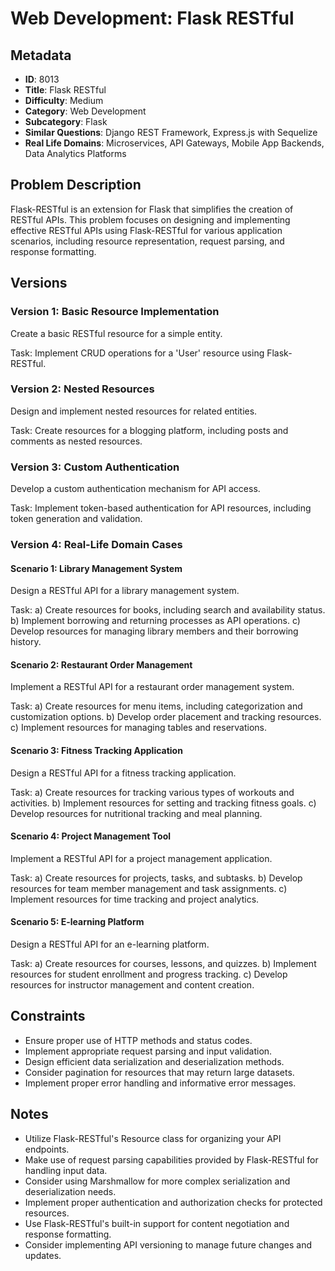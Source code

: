 # Web Development: Flask RESTful

## Metadata

- **ID**: 8013
- **Title**: Flask RESTful
- **Difficulty**: Medium
- **Category**: Web Development
- **Subcategory**: Flask
- **Similar Questions**: Django REST Framework, Express.js with Sequelize
- **Real Life Domains**: Microservices, API Gateways, Mobile App Backends, Data Analytics Platforms

## Problem Description

Flask-RESTful is an extension for Flask that simplifies the creation of RESTful APIs. This problem focuses on designing and implementing effective RESTful APIs using Flask-RESTful for various application scenarios, including resource representation, request parsing, and response formatting.

## Versions

### Version 1: Basic Resource Implementation

Create a basic RESTful resource for a simple entity.

Task: Implement CRUD operations for a 'User' resource using Flask-RESTful.

### Version 2: Nested Resources

Design and implement nested resources for related entities.

Task: Create resources for a blogging platform, including posts and comments as nested resources.

### Version 3: Custom Authentication

Develop a custom authentication mechanism for API access.

Task: Implement token-based authentication for API resources, including token generation and validation.

### Version 4: Real-Life Domain Cases

#### Scenario 1: Library Management System
Design a RESTful API for a library management system.

Task:
a) Create resources for books, including search and availability status.
b) Implement borrowing and returning processes as API operations.
c) Develop resources for managing library members and their borrowing history.

#### Scenario 2: Restaurant Order Management
Implement a RESTful API for a restaurant order management system.

Task:
a) Create resources for menu items, including categorization and customization options.
b) Develop order placement and tracking resources.
c) Implement resources for managing tables and reservations.

#### Scenario 3: Fitness Tracking Application
Design a RESTful API for a fitness tracking application.

Task:
a) Create resources for tracking various types of workouts and activities.
b) Implement resources for setting and tracking fitness goals.
c) Develop resources for nutritional tracking and meal planning.

#### Scenario 4: Project Management Tool
Implement a RESTful API for a project management application.

Task:
a) Create resources for projects, tasks, and subtasks.
b) Develop resources for team member management and task assignments.
c) Implement resources for time tracking and project analytics.

#### Scenario 5: E-learning Platform
Design a RESTful API for an e-learning platform.

Task:
a) Create resources for courses, lessons, and quizzes.
b) Implement resources for student enrollment and progress tracking.
c) Develop resources for instructor management and content creation.

## Constraints

- Ensure proper use of HTTP methods and status codes.
- Implement appropriate request parsing and input validation.
- Design efficient data serialization and deserialization methods.
- Consider pagination for resources that may return large datasets.
- Implement proper error handling and informative error messages.

## Notes

- Utilize Flask-RESTful's Resource class for organizing your API endpoints.
- Make use of request parsing capabilities provided by Flask-RESTful for handling input data.
- Consider using Marshmallow for more complex serialization and deserialization needs.
- Implement proper authentication and authorization checks for protected resources.
- Use Flask-RESTful's built-in support for content negotiation and response formatting.
- Consider implementing API versioning to manage future changes and updates.